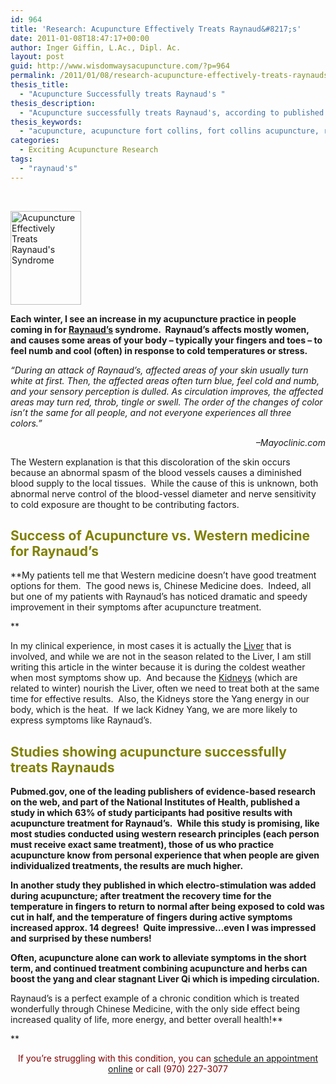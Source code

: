 ```yaml
---
id: 964
title: 'Research: Acupuncture Effectively Treats Raynaud&#8217;s'
date: 2011-01-08T18:47:17+00:00
author: Inger Giffin, L.Ac., Dipl. Ac.
layout: post
guid: http://www.wisdomwaysacupuncture.com/?p=964
permalink: /2011/01/08/research-acupuncture-effectively-treats-raynauds/
thesis_title:
  - "Acupuncture Successfully treats Raynaud's "
thesis_description:
  - "Acupuncture successfully treats Raynaud's, according to published research.  Chinese Medicine is an accepted form of treatment for Raynaud's."
thesis_keywords:
  - "acupuncture, acupuncture fort collins, fort collins acupuncture, raynaud's"
categories:
  - Exciting Acupuncture Research
tags:
  - "raynaud's"
---
```

&nbsp;

[<img class="size-thumbnail wp-image-966" title="Acupuncture Treats Raynaud's Syndrome" src="http://www.wisdomwaysacupuncture.com/wp-content/uploads/2011/01/Raynauds_Syndrome-113x150.jpg" alt="Acupuncture Effectively Treats Raynaud's Syndrome" width="113" height="150" srcset="http://www.wisdomwaysacupuncture.com/wp-content/uploads/2011/01/Raynauds_Syndrome-113x150.jpg 113w, http://www.wisdomwaysacupuncture.com/wp-content/uploads/2011/01/Raynauds_Syndrome-227x300.jpg 227w, http://www.wisdomwaysacupuncture.com/wp-content/uploads/2011/01/Raynauds_Syndrome.jpg 230w" sizes="(max-width: 113px) 100vw, 113px" />](http://www.wisdomwaysacupuncture.com/wp-content/uploads/2011/01/Raynauds_Syndrome.jpg)

**Each winter, I see an increase in my acupuncture practice in people coming in for [Raynaud&#8217;s](https://www.mayoclinic.org/diseases-conditions/raynauds-disease/symptoms-causes/syc-20363571) syndrome.  Raynaud&#8217;s affects mostly women, and causes some areas of your body &#8211; typically your fingers and toes &#8211; to feel numb and cool (often) in response to cold temperatures or stress.** 

_&#8220;During an attack of Raynaud&#8217;s, affected areas of your skin usually turn white at first. Then, the affected areas often turn blue, feel cold and numb, and your sensory perception is dulled. As circulation improves, the affected areas may turn red, throb, tingle or swell. The order of the changes of color isn&#8217;t the same for all people, and not everyone experiences all three colors.&#8221;_

<p style="text-align: right;">
  <em>&#8211;Mayoclinic.com</em>
</p>

The Western explanation is that this discoloration of the skin occurs because an abnormal spasm of the blood vessels causes a diminished blood supply to the local tissues.  While the cause of this is unknown, both abnormal nerve control of the blood-vessel diameter and nerve sensitivity to cold exposure are thought to be contributing factors.

## <span style="color: #808000;"><strong>Success of Acupuncture vs. Western medicine for Raynaud&#8217;s</strong></span>

**My patients tell me that Western medicine doesn&#8217;t have good treatment options for them.  The good news is, Chinese Medicine does.  Indeed, all but one of my patients with Raynaud&#8217;s has noticed dramatic and speedy improvement in their symptoms after acupuncture treatment.
  
** 

In my clinical experience, in most cases it is actually the [Liver](http://www.wisdomwaysacupuncture.com/2018/05/15/ready-set-wood-season-what-acupuncture-theory-has-to-say-about-spring/) that is involved, and while we are not in the season related to the Liver, I am still writing this article in the winter because it is during the coldest weather when most symptoms show up.  And because the [Kidneys](http://www.wisdomwaysacupuncture.com/2018/01/12/the-depths-of-water-will-keep-you-balanced-this-winter/) (which are related to winter) nourish the Liver, often we need to treat both at the same time for effective results.  Also, the Kidneys store the Yang energy in our body, which is the heat.  If we lack Kidney Yang, we are more likely to express symptoms like Raynaud&#8217;s.

## <span style="color: #808000;"><strong>Studies showing acupuncture successfully treats Raynauds</strong></span>

**Pubmed.gov, one of the leading publishers of evidence-based research on the web, and part of the National Institutes of Health, published a study in which 63% of study participants had positive results with acupuncture treatment for Raynaud&#8217;s.  While this study is promising, like most studies conducted using western research principles (each person must receive exact same treatment), those of us who practice acupuncture know from personal experience that when people are given individualized treatments, the results are much higher.**

**In another study they published in which electro-stimulation was added during acupuncture; after treatment the recovery time for the temperature in fingers to return to normal after being exposed to cold was cut in half, and the temperature of fingers during active symptoms increased approx. 14 degrees!  Quite impressive&#8230;even I was impressed and surprised by these numbers!**

**Often, acupuncture alone can work to alleviate symptoms in the short term, and continued treatment combining acupuncture and herbs can boost the yang and clear stagnant Liver Qi which is impeding circulation.**

Raynaud&#8217;s is a perfect example of a chronic condition which is treated wonderfully through Chinese Medicine, with the only side effect being increased quality of life, more energy, and better overall health!**
  
** 

<p style="text-align: center;">
  <span style="color: #800000;">If you&#8217;re struggling with this condition, you can <a href="http://www.wisdomwaysacupuncture.com/acupuncture-appointment-scheduling/">schedule an appointment online</a> or call (970) 227-3077</span>
</p>